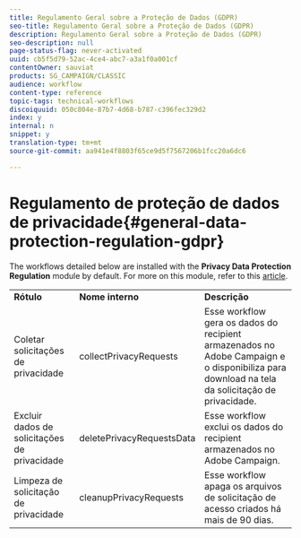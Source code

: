 ```yaml
---
title: Regulamento Geral sobre a Proteção de Dados (GDPR)
seo-title: Regulamento Geral sobre a Proteção de Dados (GDPR)
description: Regulamento Geral sobre a Proteção de Dados (GDPR)
seo-description: null
page-status-flag: never-activated
uuid: cb5f5d79-52ac-4ce4-abc7-a3a1f0a001cf
contentOwner: sauviat
products: SG_CAMPAIGN/CLASSIC
audience: workflow
content-type: reference
topic-tags: technical-workflows
discoiquuid: 050c804e-87b7-4d68-b787-c396fec329d2
index: y
internal: n
snippet: y
translation-type: tm+mt
source-git-commit: aa941e4f8803f65ce9d5f7567206b1fcc20a6dc6

---
```



# Regulamento de proteção de dados de privacidade{#general-data-protection-regulation-gdpr}

The workflows detailed below are installed with the **Privacy Data Protection Regulation** module by default. For more on this module, refer to this [article](https://helpx.adobe.com/campaign/kb/acc-privacy.html).

<table> 
 <tbody> 
  <tr> 
   <td> <strong>Rótulo</strong><br /> </td> 
   <td> <strong>Nome 
								interno</strong><br /> </td> 
   <td> <strong>Descrição</strong><br /> </td> 
  </tr> 
  <tr> 
   <td> <span class="uicontrol">Coletar solicitações</span> de privacidade <br /> </td> 
   <td> <span class="uicontrol">collectPrivacyRequests</span><br /> </td> 
   <td> Esse workflow gera os dados do recipient
								armazenados no Adobe Campaign e o disponibiliza para download na 
								tela da solicitação de privacidade.<br /> </td> 
  </tr> 
  <tr> 
   <td> <span class="uicontrol">Excluir dados</span> de solicitações de privacidade <br /> </td> 
   <td> <span class="uicontrol">deletePrivacyRequestsData</span><br /> </td> 
   <td> Esse workflow exclui os dados do recipient
								armazenados no Adobe Campaign.<br /> </td> 
  </tr> 
  <tr> 
   <td> <span class="uicontrol">Limpeza</span> de solicitação de privacidade <br /> </td> 
   <td> <span class="uicontrol">cleanupPrivacyRequests</span><br /> </td> 
   <td> Esse workflow apaga os arquivos de solicitação de 
								acesso criados há mais de 90 dias.<br /> </td> 
  </tr> 
 </tbody> 
</table>

